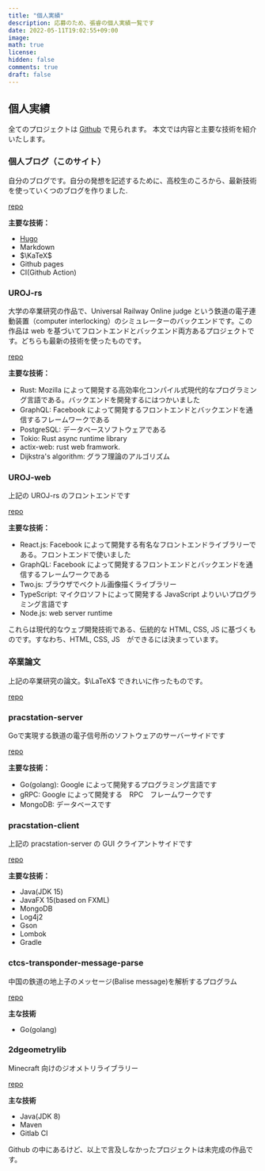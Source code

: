 ```yaml
---
title: "個人実績"
description: 応募のため、張睿の個人実績一覧です
date: 2022-05-11T19:02:55+09:00
image: 
math: true
license: 
hidden: false
comments: true
draft: false
---
```


## 個人実績
全てのプロジェクトは [Github](https://github.com/narisuzu?tab=repositories) で見られます。
本文では内容と主要な技術を紹介いたします。

### 個人ブログ（このサイト）

自分のブログです。自分の発想を記述するために、高校生のころから、最新技術を使っていくつのブログを作りました.

[repo](https://github.com/narisuzu/narisuzu.github.io)

__主要な技術：__
- [Hugo](https://gohugo.io/)
- Markdown
- $\KaTeX$
- Github pages
- CI(Github Action)

### UROJ-rs
大学の卒業研究の作品で、Universal Railway Online judge という鉄道の電子連動装置（computer interlocking）のシミュレーターのバックエンドです。この作品は web を基づいてフロントエンドとバックエンド両方あるプロジェクトです。どちらも最新の技術を使ったものです。

[repo](https://github.com/narisuzu/uroj)

__主要な技術：__
- Rust: Mozilla によって開発する高効率化コンパイル式現代的なプログラミング言語である。バックエンドを開発するにはつかいました
- GraphQL: Facebook によって開発するフロントエンドとバックエンドを通信するフレームワークである
- PostgreSQL: データベースソフトウェアである
- Tokio: Rust async runtime library
- actix-web: rust web framwork.
- Dijkstra's algorithm: グラフ理論のアルゴリズム

### UROJ-web
上記の UROJ-rs のフロントエンドです

[repo](https://github.com/narisuzu/uroj-web)

__主要な技術：__
- React.js: Facebook によって開発する有名なフロントエンドライブラリーである。フロントエンドで使いました
- GraphQL: Facebook によって開発するフロントエンドとバックエンドを通信するフレームワークである
- Two.js: ブラウザでベクトル画像描くライブラリー
- TypeScript: マイクロソフトによって開発する JavaScript よりいいプログラミング言語です
- Node.js: web server runtime

これらは現代的なウェブ開発技術である、伝統的な HTML, CSS, JS に基づくものです。すなわち、HTML, CSS, JS　ができるには決まっています。

### 卒業論文
上記の卒業研究の論文。$\LaTeX$ できれいに作ったものです。

[repo](https://github.com/narisuzu/ronbun)

### pracstation-server
Goで実現する鉄道の電子信号所のソフトウェアのサーバーサイドです

[repo](https://github.com/narisuzu/pracstation-server)

__主要な技術：__
- Go(golang): Google によって開発するプログラミング言語です
- gRPC: Google によって開発する　RPC　フレームワークです
- MongoDB: データベースです

### pracstation-client
上記の pracstation-server の GUI クライアントサイドです

[repo](https://github.com/narisuzu/pracstation-server)

__主要な技術：__
- Java(JDK 15)
- JavaFX 15(based on FXML)
- MongoDB
- Log4j2
- Gson
- Lombok
- Gradle

### ctcs-transponder-message-parse
中国の鉄道の地上子のメッセージ(Balise message)を解析するプログラム

[repo](https://github.com/narisuzu/ctcs-transponder-message-parser)

__主な技術__
 - Go(golang)

### 2dgeometrylib
Minecraft 向けのジオメトリライブラリー

[repo](https://github.com/narisuzu/2dgeometrylib)

__主な技術__
 - Java(JDK 8)
 - Maven
 - Gitlab CI


Github の中にあるけど、以上で言及しなかったプロジェクトは未完成の作品です。